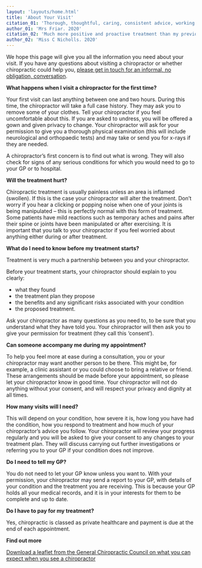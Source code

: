 ```yaml
---
layout: 'layouts/home.html'
title: 'About Your Visit'
citation_01: 'Thorough, thoughtful, caring, consistent advice, working in partnership to improve my health!'
author_01: 'Mrs Friar. 2020'
citation_02: 'Much more positive and proactive treatment than my previous clinic. More of a holistic approach which has been really helpful and I feel so much more positive, particularly physically.'
author_02: 'Miss C Nicholls. 2020'
---
```

We hope this page will give you all the information you need about your visit. If you have any questions about visiting a chiropractor or whether chiropractic could help you, [please get in touch for an informal, no obligation, conversation](/contact/ "Contact Ledbury Chiropractic Clinic Ltd").

**What happens when I visit a chiropractor for the first time?**

Your first visit can last anything between one and two hours. During this time, the chiropractor will take a full case history. They may ask you to remove some of your clothes. Tell your chiropractor if you feel uncomfortable about this. If you are asked to undress, you will be offered a gown and given privacy to change. Your chiropractor will ask for your permission to give you a thorough physical examination (this will include neurological and orthopaedic tests) and may take or send you for x-rays if they are needed.

A chiropractor’s first concern is to find out what is wrong. They will also check for signs of any serious conditions for which you would need to go to your GP or to hospital.

**Will the treatment hurt?**

Chiropractic treatment is usually painless unless an area is inflamed (swollen). If this is the case your chiropractor will alter the treatment. Don’t worry if you hear a clicking or popping noise when one of your joints is being manipulated – this is perfectly normal with this form of treatment. Some patients have mild reactions such as temporary aches and pains after their spine or joints have been manipulated or after exercising. It is important that you talk to your chiropractor if you feel worried about anything either during or after treatment.

**What do I need to know before my treatment starts?**

Treatment is very much a partnership between you and your chiropractor.

Before your treatment starts, your chiropractor should explain to you clearly:

- what they found
- the treatment plan they propose
- the benefits and any significant risks associated with your condition
- the proposed treatment.

Ask your chiropractor as many questions as you need to, to be sure that you understand what they have told you. Your chiropractor will then ask you to give your permission for treatment (they call this ‘consent’).

**Can someone accompany me during my appointment?**

To help you feel more at ease during a consultation, you or your chiropractor may want another person to be there. This might be, for example, a clinic assistant or you could choose to bring a relative or friend. These arrangements should be made before your appointment, so please let your chiropractor know in good time. Your chiropractor will not do anything without your consent, and will respect your privacy and dignity at all times.

**How many visits will I need?**

This will depend on your condition, how severe it is, how long you have had the condition, how you respond to treatment and how much of your chiropractor’s advice you follow. Your chiropractor will review your progress regularly and you will be asked to give your consent to any changes to your treatment plan. They will discuss carrying out further investigations or referring you to your GP if your condition does not improve.

**Do I need to tell my GP?**

You do not need to let your GP know unless you want to. With your permission, your chiropractor may send a report to your GP, with details of your condition and the treatment you are receiving. This is because your GP holds all your medical records, and it is in your interests for them to be complete and up to date.

**Do I have to pay for my treatment?**

Yes, chiropractic is classed as private healthcare and payment is due at the end of each appointment.

**Find out more**

[Download a leaflet from the General Chiropractic Council on what you can expect when you see a chiropractor](/downloads/WhatCanIExpectMar10_0492_1_WEB.pdf "Download a leaflet from the General Chiropractic Council on what you can expect when you see a chiropractor" )
